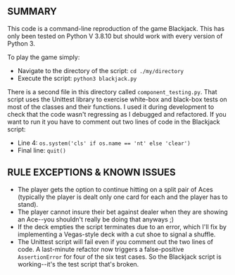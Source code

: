 ## SUMMARY ##

This code is a command-line reproduction of the game Blackjack. This has only been tested on Python V 3.8.10 but should work with every version of Python 3.

To play the game simply:
- Navigate to the directory of the script: `cd ./my/directory`
- Execute the script: `python3 blackjack.py`

There is a second file in this directory called `component_testing.py`. That script uses the Unittest library to exercise white-box and black-box tests on most of the classes and their functions. I used it during development to check that the code wasn't regressing as I debugged and refactored. If you want to run it you have to comment out two lines of code in the Blackjack script:
- Line 4: `os.system('cls' if os.name == 'nt' else 'clear')`
- Final line: `quit()`

## RULE EXCEPTIONS & KNOWN ISSUES ##

- The player gets the option to continue hitting on a split pair of Aces (typically the player is dealt only one card for each and the player has to stand).
- The player cannot insure their bet against dealer when they are showing an Ace--you shouldn't really be doing that anyways ;)
- If the deck empties the script terminates due to an error, which I'll fix by implementing a Vegas-style deck with a cut shoe to signal a shuffle.
- The Unittest script will fail even if you comment out the two lines of code. A last-minute refactor now triggers a false-positive `AssertionError` for four of the six test cases. So the Blackjack script is working--it's the test script that's broken.
